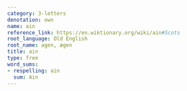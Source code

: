 ```yaml
---
category: 3-letters
denotation: own
name: ain
reference_link: https://en.wiktionary.org/wiki/ain#Scots
root_language: Old English
root_name: agen, ægen
title: ain
type: free
word_sums:
- respelling: ain
  sum: Ain
---
```

